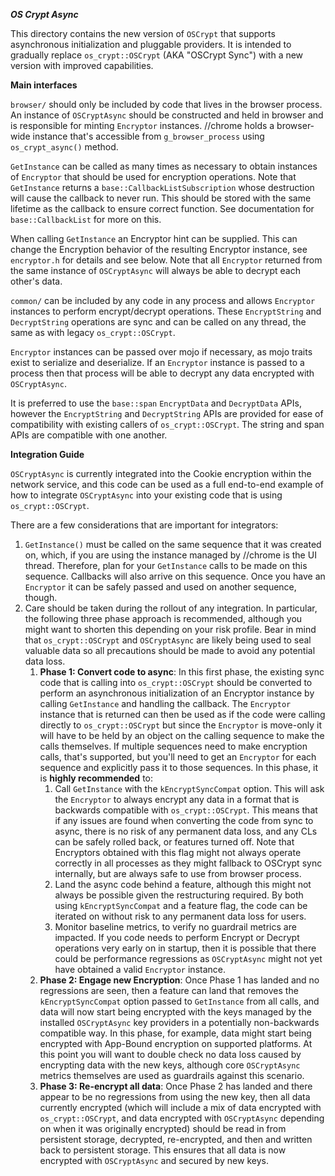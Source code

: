 ***OS Crypt Async***

This directory contains the new version of `OSCrypt` that supports asynchronous
initialization and pluggable providers. It is intended to gradually replace
`os_crypt::OSCrypt` (AKA "OSCrypt Sync") with a new version with improved
capabilities.

**Main interfaces**

`browser/` should only be included by code that lives in the browser process. An
instance of `OSCryptAsync` should be constructed and held in browser and is
responsible for minting `Encryptor` instances. \/\/chrome holds a browser-wide
instance that's accessible from `g_browser_process` using `os_crypt_async()`
method.

`GetInstance` can be called as many times as necessary to obtain instances of
`Encryptor` that should be used for encryption operations. Note that
`GetInstance` returns a `base::CallbackListSubscription` whose destruction will
cause the callback to never run. This should be stored with the same lifetime as
the callback to ensure correct function. See documentation for
`base::CallbackList` for more on this.

When calling `GetInstance` an Encryptor hint can be supplied. This can change
the Encryption behavior of the resulting Encryptor instance, see `encryptor.h`
for details and see below. Note that all `Encryptor` returned from the same
instance of `OSCryptAsync` will always be able to decrypt each other's data.

`common/` can be included by any code in any process and allows `Encryptor`
instances to perform encrypt/decrypt operations. These `EncryptString` and
`DecryptString` operations are sync and can be called on any thread, the same as
with legacy `os_crypt::OSCrypt`.

`Encryptor` instances can be passed over mojo if necessary, as mojo traits exist
to serialize and deserialize. If an `Encryptor` instance is passed to a process
then that process will be able to decrypt any data encrypted with
`OSCryptAsync`.

It is preferred to use the `base::span` `EncryptData` and `DecryptData` APIs,
however the `EncryptString` and `DecryptString` APIs are provided for ease of
compatibility with existing callers of `os_crypt::OSCrypt`. The string and span
APIs are compatible with one another.

**Integration Guide**

`OSCryptAsync` is currently integrated into the Cookie encryption within the
network service, and this code can be used as a full end-to-end example of how
to integrate `OSCryptAsync` into your existing code that is using
`os_crypt::OSCrypt`.

There are a few considerations that are important for integrators:

1.  `GetInstance()` must be called on the same sequence that it was created on,
    which, if you are using the instance managed by \/\/chrome is the UI thread.
    Therefore, plan for your `GetInstance` calls to be made on this sequence.
    Callbacks will also arrive on this sequence. Once you have an `Encryptor` it
    can be safely passed and used on another sequence, though.
2.  Care should be taken during the rollout of any integration. In particular,
    the following three phase approach is recommended, although you might want
    to shorten this depending on your risk profile. Bear in mind that
    `os_crypt::OSCrypt` and `OSCryptAsync` are likely being used to seal
    valuable data so all precautions should be made to avoid any potential data
    loss.
    1.  **Phase 1: Convert code to async**: In this first phase, the existing
        sync code that is calling into `os_crypt::OSCrypt` should be converted
        to perform an asynchronous initialization of an Encryptor instance by
        calling `GetInstance` and handling the callback. The `Encryptor`
        instance that is returned can then be used as if the code were calling
        directly to `os_crypt::OSCrypt` but since the `Encryptor` is move-only
        it will have to be held by an object on the calling sequence to make the
        calls themselves. If multiple sequences need to make encryption calls,
        that's supported, but you'll need to get an `Encryptor` for each
        sequence and explicitly pass it to those sequences. In this phase, it is
        **highly recommended** to:
        1.  Call `GetInstance` with the `kEncryptSyncCompat` option. This will
            ask the `Encryptor` to always encrypt any data in a format that is
            backwards compatible with `os_crypt::OSCrypt`. This means that if
            any issues are found when converting the code from sync to async,
            there is no risk of any permanent data loss, and any CLs can be
            safely rolled back, or features turned off. Note that Encryptors
            obtained with this flag might not always operate correctly in all
            processes as they might fallback to OSCrypt sync internally, but are
            always safe to use from browser process.
        2.  Land the async code behind a feature, although this might not always
            be possible given the restructuring required. By both using
            `kEncryptSyncCompat` and a feature flag, the code can be iterated on
            without risk to any permanent data loss for users.
        3.  Monitor baseline metrics, to verify no guardrail metrics are
            impacted. If you code needs to perform Encrypt or Decrypt operations
            very early on in startup, then it is possible that there could be
            performance regressions as `OSCryptAsync` might not yet have
            obtained a valid `Encryptor` instance.
    2.  **Phase 2: Engage new Encryption**: Once Phase 1 has landed and no
        regressions are seen, then a feature can land that removes the
        `kEncryptSyncCompat` option passed to `GetInstance` from all calls, and
        data will now start being encrypted with the keys managed by the
        installed `OSCryptAsync` key providers in a potentially non-backwards
        compatible way. In this phase, for example, data might start being
        encrypted with App-Bound encryption on supported platforms. At this
        point you will want to double check no data loss caused by encrypting
        data with the new keys, although core `OSCryptAsync` metrics themselves
        are used as guardrails against this scenario.
    3.  **Phase 3: Re-encrypt all data**: Once Phase 2 has landed and there
        appear to be no regressions from using the new key, then all data
        currently encrypted (which will include a mix of data encrypted with
        `os_crypt::OSCrypt`, and data encrypted with `OSCryptAsync` depending on
        when it was originally encrypted) should be read in from persistent
        storage, decrypted, re-encrypted, and then and written back to
        persistent storage. This ensures that all data is now encrypted with
        `OSCryptAsync` and secured by new keys.
